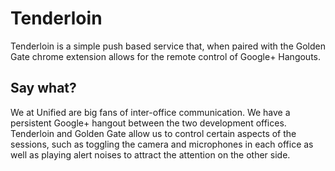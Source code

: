 # Tenderloin

Tenderloin is a simple push based service that, when paired with the Golden Gate chrome extension allows for the remote control of Google+ Hangouts.

## Say what?

We at Unified are big fans of inter-office communication. We have a persistent Google+ hangout between the two development offices. Tenderloin and Golden Gate allow us to control certain aspects of the sessions, such as toggling the camera and microphones in each office as well as playing alert noises to attract the attention on the other side.

